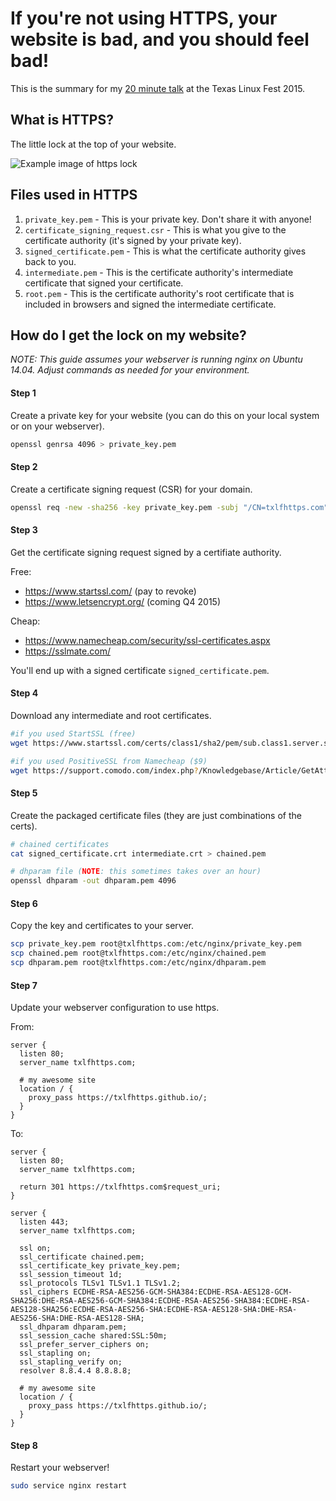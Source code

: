 # If you're not using HTTPS, your website is bad, and you should feel bad!

This is the summary for my [20 minute talk](https://2015.texaslinuxfest.org/content/if-youre-not-using-https-your-website-bad-and-you-should-feel-bad) at the Texas Linux Fest 2015.

## What is HTTPS?

The little lock at the top of your website.

![Example image of https lock](https://txlfhttps.github.io/static/https_lock.png)

## Files used in HTTPS

1. `private_key.pem` - This is your private key. Don't share it with anyone!
2. `certificate_signing_request.csr` - This is what you give to the certificate authority (it's signed by your private key).
3. `signed_certificate.pem` - This is what the certificate authority gives back to you.
4. `intermediate.pem` - This is the certificate authority's intermediate certificate that signed your certificate.
5. `root.pem` - This is the certificate authority's root certificate that is included in browsers and signed the intermediate certificate.

## How do I get the lock on my website?

*NOTE: This guide assumes your webserver is running nginx on Ubuntu 14.04. Adjust commands as needed for your environment.*

#### Step 1

Create a private key for your website (you can do this on your local system or on your webserver).

```bash
openssl genrsa 4096 > private_key.pem
```

#### Step 2

Create a certificate signing request (CSR) for your domain.

```bash
openssl req -new -sha256 -key private_key.pem -subj "/CN=txlfhttps.com" > certificate_signing_request.csr
```

#### Step 3

Get the certificate signing request signed by a certifiate authority.

Free:
* https://www.startssl.com/ (pay to revoke)
* https://www.letsencrypt.org/ (coming Q4 2015)

Cheap:
* https://www.namecheap.com/security/ssl-certificates.aspx
* https://sslmate.com/

You'll end up with a signed certificate `signed_certificate.pem`.

#### Step 4

Download any intermediate and root certificates.

```bash
#if you used StartSSL (free)
wget https://www.startssl.com/certs/class1/sha2/pem/sub.class1.server.sha2.ca.pem -O intermediate.pem

#if you used PositiveSSL from Namecheap ($9)
wget https://support.comodo.com/index.php?/Knowledgebase/Article/GetAttachment/979/1056458 -O intermediate.pem
```

#### Step 5

Create the packaged certificate files (they are just combinations of the certs).

```bash
# chained certificates
cat signed_certificate.crt intermediate.crt > chained.pem

# dhparam file (NOTE: this sometimes takes over an hour)
openssl dhparam -out dhparam.pem 4096
```

#### Step 6

Copy the key and certificates to your server.

```bash
scp private_key.pem root@txlfhttps.com:/etc/nginx/private_key.pem
scp chained.pem root@txlfhttps.com:/etc/nginx/chained.pem
scp dhparam.pem root@txlfhttps.com:/etc/nginx/dhparam.pem
```

#### Step 7

Update your webserver configuration to use https.

From:

```
server {
  listen 80;
  server_name txlfhttps.com;

  # my awesome site
  location / {
    proxy_pass https://txlfhttps.github.io/;
  }
}
```

To:

```
server {
  listen 80;
  server_name txlfhttps.com;

  return 301 https://txlfhttps.com$request_uri;
}

server {
  listen 443;
  server_name txlfhttps.com;

  ssl on;
  ssl_certificate chained.pem;
  ssl_certificate_key private_key.pem;
  ssl_session_timeout 1d;
  ssl_protocols TLSv1 TLSv1.1 TLSv1.2;
  ssl_ciphers ECDHE-RSA-AES256-GCM-SHA384:ECDHE-RSA-AES128-GCM-SHA256:DHE-RSA-AES256-GCM-SHA384:ECDHE-RSA-AES256-SHA384:ECDHE-RSA-AES128-SHA256:ECDHE-RSA-AES256-SHA:ECDHE-RSA-AES128-SHA:DHE-RSA-AES256-SHA:DHE-RSA-AES128-SHA;
  ssl_dhparam dhparam.pem;
  ssl_session_cache shared:SSL:50m;
  ssl_prefer_server_ciphers on;
  ssl_stapling on;
  ssl_stapling_verify on;
  resolver 8.8.4.4 8.8.8.8;

  # my awesome site
  location / {
    proxy_pass https://txlfhttps.github.io/;
  }
}

```

#### Step 8

Restart your webserver!

```bash
sudo service nginx restart
```



